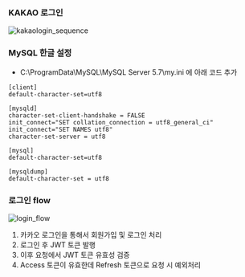 ### KAKAO 로그인
![kakaologin_sequence](/uploads/4bcd41d4046141add0adf996d3e0f139/kakaologin_sequence.png)

### MySQL 한글 설정
- C:\ProgramData\MySQL\MySQL Server 5.7\my.ini 에 아래 코드 추가
```text
[client]
default-character-set=utf8

[mysqld]
character-set-client-handshake = FALSE
init_connect="SET collation_connection = utf8_general_ci"
init_connect="SET NAMES utf8"
character-set-server = utf8

[mysql]
default-character-set=utf8

[mysqldump]
default-character-set = utf8
```

### 로그인 flow
![login_flow](/uploads/43e424386cff33cdace146c760a80e51/image.png)
1. 카카오 로그인을 통해서 회원가입 및 로그인 처리
2. 로그인 후 JWT 토큰 발행
3. 이후 요청에서 JWT 토큰 유효성 검증
4. Access 토큰이 유효한데 Refresh 토큰으로 요청 시 예외처리